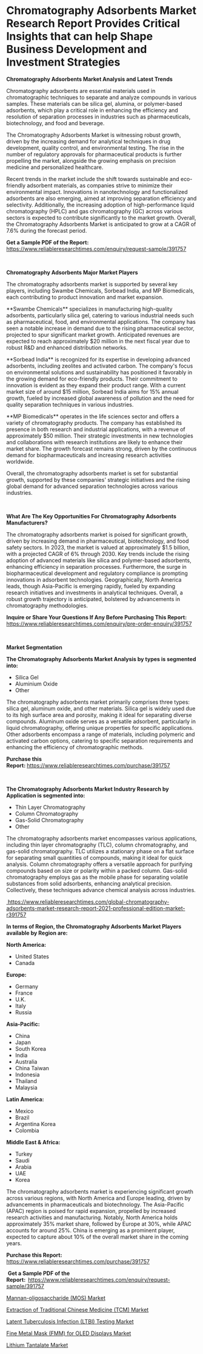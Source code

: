 <p><h1>Chromatography Adsorbents Market Research Report Provides Critical Insights that can help Shape Business Development and Investment Strategies</h1></p><p><strong>Chromatography Adsorbents Market Analysis and Latest Trends</strong></p>
<p><p>Chromatography adsorbents are essential materials used in chromatographic techniques to separate and analyze compounds in various samples. These materials can be silica gel, alumina, or polymer-based adsorbents, which play a critical role in enhancing the efficiency and resolution of separation processes in industries such as pharmaceuticals, biotechnology, and food and beverage.</p><p>The Chromatography Adsorbents Market is witnessing robust growth, driven by the increasing demand for analytical techniques in drug development, quality control, and environmental testing. The rise in the number of regulatory approvals for pharmaceutical products is further propelling the market, alongside the growing emphasis on precision medicine and personalized healthcare.</p><p>Recent trends in the market include the shift towards sustainable and eco-friendly adsorbent materials, as companies strive to minimize their environmental impact. Innovations in nanotechnology and functionalized adsorbents are also emerging, aimed at improving separation efficiency and selectivity. Additionally, the increasing adoption of high-performance liquid chromatography (HPLC) and gas chromatography (GC) across various sectors is expected to contribute significantly to the market growth. Overall, the Chromatography Adsorbents Market is anticipated to grow at a CAGR of 7.6% during the forecast period.</p></p>
<p><strong>Get a Sample PDF of the Report:&nbsp;</strong> <a href="https://www.reliableresearchtimes.com/enquiry/request-sample/391757?utm_campaign=1777&utm_medium=2&utm_source=Github&utm_content=ia&utm_term=26102024&utm_id=chromatography-adsorbents">https://www.reliableresearchtimes.com/enquiry/request-sample/391757</a></p>
<p>&nbsp;</p>
<p><strong>Chromatography Adsorbents Major Market Players</strong></p>
<p><p>The chromatography adsorbents market is supported by several key players, including Swambe Chemicals, Sorbead India, and MP Biomedicals, each contributing to product innovation and market expansion.</p><p>**Swambe Chemicals** specializes in manufacturing high-quality adsorbents, particularly silica gel, catering to various industrial needs such as pharmaceutical, food, and environmental applications. The company has seen a notable increase in demand due to the rising pharmaceutical sector, projected to spur significant market growth. Anticipated revenues are expected to reach approximately $20 million in the next fiscal year due to robust R&D and enhanced distribution networks.</p><p>**Sorbead India** is recognized for its expertise in developing advanced adsorbents, including zeolites and activated carbon. The company's focus on environmental solutions and sustainability has positioned it favorably in the growing demand for eco-friendly products. Their commitment to innovation is evident as they expand their product range. With a current market size of around $15 million, Sorbead India aims for 15% annual growth, fueled by increased global awareness of pollution and the need for quality separation techniques in various industries.</p><p>**MP Biomedicals** operates in the life sciences sector and offers a variety of chromatography products. The company has established its presence in both research and industrial applications, with a revenue of approximately $50 million. Their strategic investments in new technologies and collaborations with research institutions are likely to enhance their market share. The growth forecast remains strong, driven by the continuous demand for biopharmaceuticals and increasing research activities worldwide.</p><p>Overall, the chromatography adsorbents market is set for substantial growth, supported by these companies' strategic initiatives and the rising global demand for advanced separation technologies across various industries.</p></p>
<p>&nbsp;</p>
<p><strong>What Are The Key Opportunities For Chromatography Adsorbents Manufacturers?</strong></p>
<p><p>The chromatography adsorbents market is poised for significant growth, driven by increasing demand in pharmaceutical, biotechnology, and food safety sectors. In 2023, the market is valued at approximately $1.5 billion, with a projected CAGR of 6% through 2030. Key trends include the rising adoption of advanced materials like silica and polymer-based adsorbents, enhancing efficiency in separation processes. Furthermore, the surge in biopharmaceutical development and regulatory compliance is prompting innovations in adsorbent technologies. Geographically, North America leads, though Asia-Pacific is emerging rapidly, fueled by expanding research initiatives and investments in analytical techniques. Overall, a robust growth trajectory is anticipated, bolstered by advancements in chromatography methodologies.</p></p>
<p><strong>Inquire or Share Your Questions If Any Before Purchasing This Report:</strong> <a href="https://www.reliableresearchtimes.com/enquiry/pre-order-enquiry/391757?utm_campaign=1777&utm_medium=2&utm_source=Github&utm_content=ia&utm_term=26102024&utm_id=chromatography-adsorbents">https://www.reliableresearchtimes.com/enquiry/pre-order-enquiry/391757</a></p>
<p>&nbsp;</p>
<p><strong>Market Segmentation</strong></p>
<p><strong>The Chromatography Adsorbents Market Analysis by types is segmented into:</strong></p>
<p><ul><li>Silica Gel</li><li>Aluminium Oxide</li><li>Other</li></ul></p>
<p><p>The chromatography adsorbents market primarily comprises three types: silica gel, aluminum oxide, and other materials. Silica gel is widely used due to its high surface area and porosity, making it ideal for separating diverse compounds. Aluminum oxide serves as a versatile adsorbent, particularly in liquid chromatography, offering unique properties for specific applications. Other adsorbents encompass a range of materials, including polymeric and activated carbon options, catering to specific separation requirements and enhancing the efficiency of chromatographic methods.</p></p>
<p><strong>Purchase this Report:&nbsp;</strong><a href="https://www.reliableresearchtimes.com/purchase/391757?utm_campaign=1777&utm_medium=2&utm_source=Github&utm_content=ia&utm_term=26102024&utm_id=chromatography-adsorbents">https://www.reliableresearchtimes.com/purchase/391757</a></p>
<p>&nbsp;</p>
<p><strong>The Chromatography Adsorbents Market Industry Research by Application is segmented into:</strong></p>
<p><ul><li>Thin Layer Chromatography</li><li>Column Chromatography</li><li>Gas-Solid Chromatography</li><li>Other</li></ul></p>
<p><p>The chromatography adsorbents market encompasses various applications, including thin layer chromatography (TLC), column chromatography, and gas-solid chromatography. TLC utilizes a stationary phase on a flat surface for separating small quantities of compounds, making it ideal for quick analysis. Column chromatography offers a versatile approach for purifying compounds based on size or polarity within a packed column. Gas-solid chromatography employs gas as the mobile phase for separating volatile substances from solid adsorbents, enhancing analytical precision. Collectively, these techniques advance chemical analysis across industries.</p></p>
<p><a href="https://www.reliableresearchtimes.com/global-chromatography-adsorbents-market-research-report-2021-professional-edition-market-r391757?utm_campaign=1777&utm_medium=2&utm_source=Github&utm_content=ia&utm_term=26102024&utm_id=chromatography-adsorbents">&nbsp;https://www.reliableresearchtimes.com/global-chromatography-adsorbents-market-research-report-2021-professional-edition-market-r391757</a></p>
<p><strong>In terms of Region, the Chromatography Adsorbents Market Players available by Region are:</strong></p>
<p>
    <p> <strong> North America: </strong>
        <ul>
            <li>United States</li>
            <li>Canada</li>
        </ul>
        </p> 
    <p> <strong> Europe: </strong>
        <ul>
            <li>Germany</li>
            <li>France</li>
            <li>U.K.</li>
            <li>Italy</li>
            <li>Russia</li>
        </ul>
        </p> 
    <p> <strong> Asia-Pacific: </strong>
        <ul>
            <li>China</li>
            <li>Japan</li>
            <li>South Korea</li>
            <li>India</li>
            <li>Australia</li>
            <li>China Taiwan</li>
            <li>Indonesia</li>
            <li>Thailand</li>
            <li>Malaysia</li>
        </ul>
        </p> 
    <p> <strong> Latin America: </strong>
        <ul>
            <li>Mexico</li>
            <li>Brazil</li>
            <li>Argentina Korea</li>
            <li>Colombia</li>
        </ul>
        </p> 
    <p> <strong> Middle East & Africa: </strong>
        <ul>
            <li>Turkey</li>
            <li>Saudi</li>
            <li>Arabia</li>
            <li>UAE</li>
            <li>Korea</li>
        </ul>
    </p>
    </p>
<p><p>The chromatography adsorbents market is experiencing significant growth across various regions, with North America and Europe leading, driven by advancements in pharmaceuticals and biotechnology. The Asia-Pacific (APAC) region is poised for rapid expansion, propelled by increased research activities and manufacturing. Notably, North America holds approximately 35% market share, followed by Europe at 30%, while APAC accounts for around 25%. China is emerging as a prominent player, expected to capture about 10% of the overall market share in the coming years.</p></p>
<p><strong>Purchase this Report: </strong><a href="https://www.reliableresearchtimes.com/purchase/391757?utm_campaign=1777&utm_medium=2&utm_source=Github&utm_content=ia&utm_term=26102024&utm_id=chromatography-adsorbents">https://www.reliableresearchtimes.com/purchase/391757</a></p>
<p>&nbsp;<strong>Get a Sample PDF of the Report:&nbsp;&nbsp;</strong><a href="https://www.reliableresearchtimes.com/enquiry/request-sample/391757?utm_campaign=1777&utm_medium=2&utm_source=Github&utm_content=ia&utm_term=26102024&utm_id=chromatography-adsorbents">https://www.reliableresearchtimes.com/enquiry/request-sample/391757</a></p>
<p><strong></strong></p>
<p><p><a href="https://www.linkedin.com/pulse/strategic-market-insights-global-mannan-oligosaccharide-vdvnf?utm_campaign=1777&utm_medium=2&utm_source=Github&utm_content=ia&utm_term=26102024&utm_id=chromatography-adsorbents">Mannan-oligosaccharide (MOS) Market</a></p><p><a href="https://www.linkedin.com/pulse/strategic-market-insights-navigating-global-extraction-qz95c?utm_campaign=1777&utm_medium=2&utm_source=Github&utm_content=ia&utm_term=26102024&utm_id=chromatography-adsorbents">Extraction of Traditional Chinese Medicine (TCM) Market</a></p><p><a href="https://www.linkedin.com/pulse/latent-tuberculosis-infection-ltbi-testing-market-evolution-dzs1c?utm_campaign=1777&utm_medium=2&utm_source=Github&utm_content=ia&utm_term=26102024&utm_id=chromatography-adsorbents">Latent Tuberculosis Infection (LTBI) Testing Market</a></p><p><a href="https://www.linkedin.com/pulse/global-fine-metal-mask-fmm-oled-displays-industry-analysis-report-vto0c?utm_campaign=1777&utm_medium=2&utm_source=Github&utm_content=ia&utm_term=26102024&utm_id=chromatography-adsorbents">Fine Metal Mask (FMM) for OLED Displays Market</a></p><p><a href="https://github.com/MarilynDouglas476/Market-Research-Report-List-1/blob/main/lithium-tantalate-market.md?utm_campaign=1777&utm_medium=2&utm_source=Github&utm_content=ia&utm_term=26102024&utm_id=chromatography-adsorbents">Lithium Tantalate Market</a></p></p>
